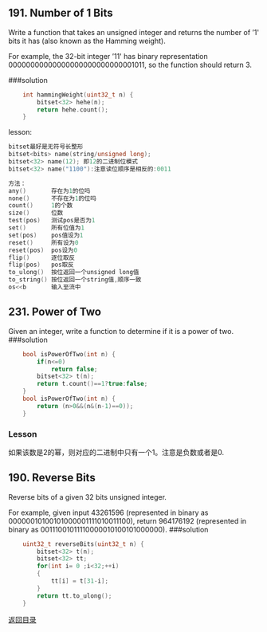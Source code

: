 ## 191. Number of 1 Bits 

Write a function that takes an unsigned integer and returns the number of ’1' bits it has (also known as the Hamming weight).

For example, the 32-bit integer ’11' has binary representation 00000000000000000000000000001011, so the function should return 3.

###solution
```C++
    int hammingWeight(uint32_t n) {
        bitset<32> hehe(n);
        return hehe.count();
    }
```
lesson:
```C++
bitset最好是无符号长整形
bitset<bits> name(string/unsigned long);
bitset<32> name(12); 即12的二进制位模式
bitset<32> name("1100"):注意读位顺序是相反的:0011

方法：
any()       存在为1的位吗
none()      不存在为1的位吗
count()     1的个数
size()      位数
test(pos)   测试pos是否为1
set()       所有位值为1
set(pos)    pos值设为1
reset()     所有设为0
reset(pos)  pos设为0
flip()      逐位取反
flip(pos)   pos取反
to_ulong()  按位返回一个unsigned long值
to_string() 按位返回一个string值,顺序一致
os<<b       输入至流中
```
## 231. Power of Two

Given an integer, write a function to determine if it is a power of two.
###solution
```C++
    bool isPowerOfTwo(int n) {
        if(n<=0)
            return false;
        bitset<32> t(n);
        return t.count()==1?true:false;
    }
    bool isPowerOfTwo(int n) {
        return (n>0&&(n&(n-1)==0));
    }
```
### Lesson

如果该数是2的幂，则对应的二进制中只有一个1。注意是负数或者是0.

## 190. Reverse Bits

Reverse bits of a given 32 bits unsigned integer.

For example, given input 43261596 (represented in binary as 00000010100101000001111010011100), return 964176192 (represented in binary as 00111001011110000010100101000000).
###solution
```C++
    uint32_t reverseBits(uint32_t n) {
        bitset<32> t(n);
        bitset<32> tt;
        for(int i= 0 ;i<32;++i)
        {
            tt[i] = t[31-i];
        }
        return tt.to_ulong();
    }
```

[返回目录](README.md)